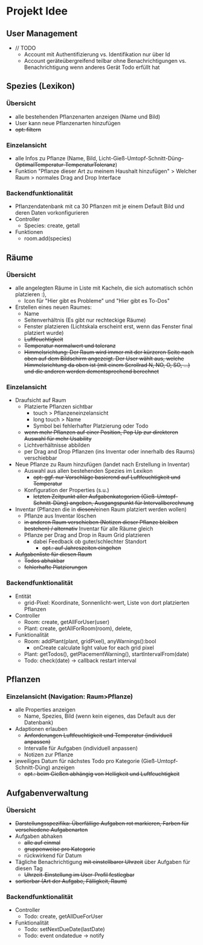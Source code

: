 # Projekt Idee

## User Management
- // TODO
    - Account mit Authentifizierung vs. Identifikation nur über Id
    - Account geräteübergreifend teilbar ohne Benachrichtigungen vs. Benachrichtigung wenn anderes Gerät Todo erfüllt hat 
## Spezies (Lexikon)
### Übersicht
- alle bestehenden Pflanzenarten anzeigen (Name und Bild)
- User kann neue Pflanzenarten hinzufügen
- ~~opt: filtern~~
### Einzelansicht
- alle Infos zu Pflanze (Name, Bild, Licht-Gieß-Umtopf-Schnitt-Düng~~-OptimalTemperatur-TemperaturToleranz~~)
- Funktion "Pflanze dieser Art zu meinem Haushalt hinzufügen" > Welcher Raum > normales Drag and Drop Interface
### Backendfunktionalität
- Pflanzendatenbank mit ca 30 Pflanzen mit je einem Default Bild und deren Daten vorkonfigurieren
- Controller
    - Species: create, getall
- Funktionen
    - room.add(species)
## Räume
### Übersicht
- alle angelegten Räume in Liste mit Kacheln, die sich automatisch schön platzieren :),
    - Icon für "Hier gibt es Probleme" und "Hier gibt es To-Dos"
- Erstellen eines neuen Raumes:
    - Name
    - Seitenverhältnis (Es gibt nur rechteckige Räume)
    - Fenster platzieren (Lichtskala erscheint erst, wenn das Fenster final platziert wurde)
    - ~~Luftfeuchtigkeit~~
    - ~~Temperatur normalwert und toleranz~~
    - ~~Himmelsrichtung: Der Raum wird immer mit der kürzeren Seite nach oben auf dem Bildschirm angezeigt. Der User wählt aus, welche Himmelsrichtung da oben ist (mit einem Scrollrad N, NO, O, SO, ...) und die anderen werden dementsprechend berechnet~~
### Einzelansicht
- Draufsicht auf Raum
    - Platzierte Pflanzen sichtbar
        - touch > Pflanzeneinzelansicht
        - long touch > Name
        - Symbol bei fehlerhafter Platzierung oder Todo
    - ~~wenn mehr Pflanzen auf einer Position, Pop Up zur direkteren Auswahl für mehr Usability~~
    - Lichtverhältnisse abbilden
    - per Drag and Drop Pflanzen (ins Inventar oder innerhalb des Raums) verschiebbar
- Neue Pflanze zu Raum hinzufügen (landet nach Erstellung in Inventar)
    - Auswahl aus allen bestehenden Spezies im Lexikon
        - ~~opt: ggf. nur Vorschläge basierend auf Luftfeuchtigkeit und Temperatur~~
    - Konfiguration der Properties (s.u.)
        - ~~letzten Zeitpunkt aller Aufgabenkategorien (Gieß-Umtopf-Schnitt-Düng) angeben, Ausgangspunkt für Intervallberechnung~~
- Inventar (Pflanzen die in ~~diesen/~~einen Raum platziert werden wollen)
    - Pflanze aus Inventar löschen 
    - ~~in anderen Raum verschieben (Notizen dieser Pflanze bleiben bestehen) / alternativ~~ Inventar für alle Räume gleich
    - Pflanze per Drag and Drop in Raum Grid platzieren
        - dabei Feedback ob guter/schlechter Standort
            - ~~opt.: auf Jahreszeiten eingehen~~
- ~~Aufgabenliste für diesen Raum~~
    - ~~Todos abhakbar~~
    - ~~fehlerhafte Platzierungen~~
### Backendfunktionalität 
- Entität
    - grid-Pixel: Koordinate, Sonnenlicht-wert, Liste von dort platzierten Pflanzen
- Controller
    - Room: create, getAllForUser(user)
    - Plant: create, getAllForRoom(room), delete, 
- Funktionalität
    - Room: addPlant(plant, gridPixel), anyWarnings():bool
        - onCreate calculate light value for each grid pixel
    - Plant: getTodos(), getPlacementWarning(), startIntervalFrom(date)
    - Todo: check(date) -> callback restart interval
## Pflanzen
### Einzelansicht (Navigation: Raum>Pflanze)
- alle Properties anzeigen
    - Name, Spezies, Bild (wenn kein eigenes, das Default aus der Datenbank)
- Adaptionen erlauben
    - ~~Anforderungen Luftfeuchtigkeit und Temperatur (individuell anpassen)~~
    - Intervalle für Aufgaben (individuell anpassen)
    - Notizen zur Pflanze
- jeweiliges Datum für nächstes Todo pro Kategorie (Gieß-Umtopf-Schnitt-Düng) anzeigen
    - ~~opt.: beim Gießen abhängig von Helligkeit und Luftfeuchtigkeit~~
## Aufgabenverwaltung
### Übersicht
- ~~Darstellungsspezifika: Überfällige Aufgaben rot markieren, Farben für verschiedene Aufgabenarten~~
- Aufgaben abhaken
    - ~~alle auf einmal~~
    - ~~gruppenweise pro Kategorie~~
    - rückwirkend für Datum
- Tägliche Benachrichtigung ~~mit einstellbarer Uhrzeit~~ über Aufgaben für diesen Tag
    - ~~Uhrzeit-Einstellung im User-Profil festlegbar~~
- ~~sortierbar (Art der Aufgabe, Fälligkeit, Raum)~~
### Backendfunktionalität
- Controller
    - Todo: create, getAllDueForUser 
- Funktionalität
    - Todo: setNextDueDate(lastDate)
    - Todo: event ondatedue -> notify




